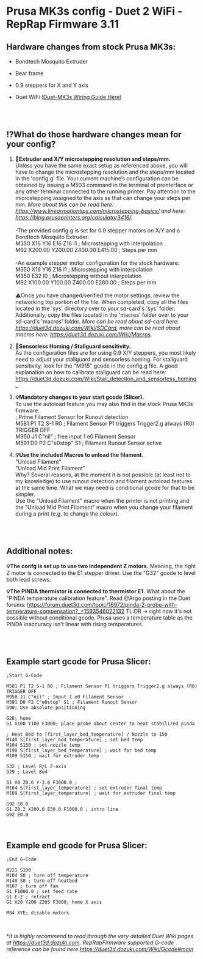 # Prusa MK3s config - Duet 2 WiFi - RepRap Firmware 3.11


## **Hardware changes from stock Prusa MK3s:**  
- Bondtech Mosquito Extruder  

- Bear frame  

- 0.9 steppers for X and Y axis  

- Duet WiFi ([Duet-MK3s Wiring Guide Here](Duet-MK3s.pdf))  
  
  <br><br>

## **:interrobang:What do those hardware changes mean for your config?**  
1) **:wrench:Extruder and X/Y microstepping resolution and steps/mm.**  
Unless you have the same exact setup as referenced above, you will have to change the microstepping resolution and the steps/mm located in the 'config.g' file. Your current machine’s configuration can be obtained by issuing a M503 command in the terminal of pronterface or any other terminal connected to the running printer. Pay attention to the microstepping assigned to the axis as that can change your steps per mm. _More about this can be read here: https://www.linearmotiontips.com/microstepping-basics/ and here: https://blog.prusaprinters.org/calculator3416/._  
<br>-The provided config.g is set for 0.9 stepper motors on X/Y and a Bondtech Mosquito Extruder:  
M350 X16 Y16 E16 Z16 I1 ; Microstepping with interpolation  
M92 X200.00 Y200.00 Z400.00 E415.00 ; Steps per mm  
<br>-An example stepper motor configuration for the stock hardware:  
M350 X16 Y16 Z16 I1 ; Microstepping with interpolation  
M350 E32 I0 ; Microstepping without interpolation  
M92 X100.00 Y100.00 Z400.00 E280.00 ; Steps per mm  
<br>:warning:Once you have changed/verified the motor settings, review the networking top portion of the file. When completed, copy all the files located in the 'sys' directory over to your sd-card's 'sys' folder. Additionally, copy the files located in the 'macros' folder over to your sd-card's 'macros' folder. _More can be read about sd-card here: https://duet3d.dozuki.com/Wiki/SDCard, more can be read about macros here: https://duet3d.dozuki.com/Wiki/Macros._  

2) **:wrench:Sensorless Homing / Stallguard sensitivity.**  
As the configuration files are for using 0.9 X/Y steppers, you most likely need to adjust your stallguard and sensorless homing. For stallguard sensitivity, look for the "M915" gcode in the config.g file. A good explanation on how to calibrate stallguard can be read here: https://duet3d.dozuki.com/Wiki/Stall_detection_and_sensorless_homing_

3) **:bulb:Mandatory changes to your start gcode (Slicer).**  
 To use the autoload feature you may also find in the stock Prusa MK3s firmware.    
; Prime Filament Sensor for Runout detection  
M581 P1 T2 S-1 R0 ; Filament Sensor P1 triggers Trigger2.g always (R0)  TRIGGER OFF  
M950 J1 C"nil" ; free input 1 e0 Filament Sensor  
M591 D0 P2 C"e0stop" S1 ; Filament Runout Sensor active  

4) **:bulb:Use the included Macros to unload the filament.**  
"Unload Filament"  
"Unload Mid Print Filament"  
Why? Several reasons, at the moment it is not possible (at least not to my knowledge) to use runout detection and filament autoload features at the same time. What we may need is conditional gcode for that to be simpler.  
Use the "Unload Filament" macro when the printer is not printing and the "Unload Mid Print Filament" macro when you change your filament during a print (e.g. to change the colour).

<br><br>

## **Additional notes:**  
**:bulb:The confg is set up to use two independent Z motors.** Meaning, the right Z motor is connected to the E1 stepper driver. Use the "G32" gcode to level both lead screws.  

**:bulb:The PINDA thermistor is connected to thermistor E1.** What about the "PINDA temperature calibration feature".  Read @Argo posting in the Duet forums: https://forum.duet3d.com/topic/16972/pinda-2-probe-with-temperature-compensation?_=1593546022132   TL:DR -> right now it's not possible without conditional gcode. Prusa uses a temperature table as the PINDA inaccuracy isn't linear with rising temperatures.  

<br><br>

## **Example start gcode for Prusa Slicer:**  
```g-code
;Start G-Code

M581 P1 T2 S-1 R0 ; Filament Sensor P1 triggers Trigger2.g always (R0)  TRIGGER OFF  
M950 J1 C"nil" ; Input 1 e0 Filament Sensor  
M591 D0 P2 C"e0stop" S1 ; Filament Runout Sensor  
G90; Use absolute positioning

G28; home
G1 X100 Y100 F3000; place probe about center to heat stabilized pinda

; Heat Bed to [first_layer_bed_temperature] / Nozzle to 150
M140 S[first_layer_bed_temperature] ; set bed temp
M104 S150 ; set nozzle temp
M190 S[first_layer_bed_temperature] ; wait for bed temp
M109 S150 ; wait for extruder temp

G32 ; Level R/L Z-axis
G29 ; Level Bed

G1 X0 Z0.6 Y-3.0 F3000.0 ;
M104 S[first_layer_temperature] ; set extruder final temp
M109 S[first_layer_temperature] ; wait for extruder final temp

G92 E0.0
G1 Z0.2 X200.0 E30.0 F1000.0 ; intro line
G92 E0.0
```
<br>

## **Example end gcode for Prusa Slicer:**  

```g-code
;End G-Code

M221 S100
M104 S0 ; turn off temperature
M140 S0 ; turn off heatbed
M107 ; turn off fan
G1 F1000.0 ; set feed rate
G1 E-2 ; retract
G1 X20 Y200 Z205 F3000; home X axis

M84 XYE; disable motors
```

<br>

**It is highly recommend to read through the very detailed Duet Wiki pages at https://duet3d.dozuki.com. RepRapFirmware supported G-code reference can be found here https://duet3d.dozuki.com/Wiki/Gcode#main*


